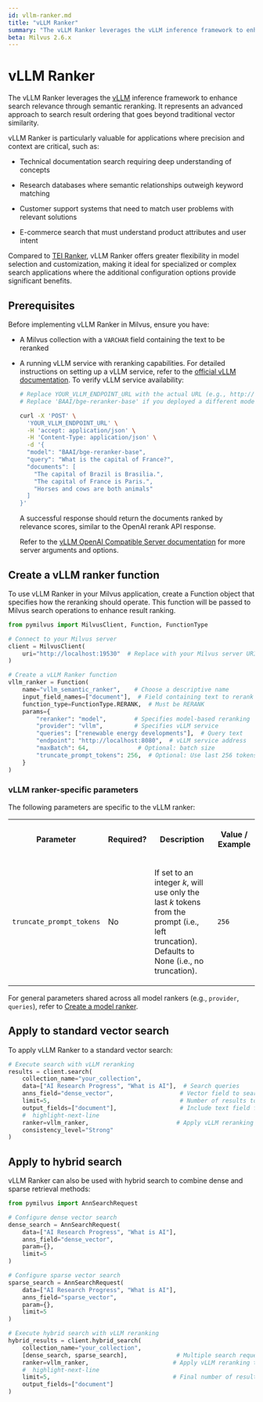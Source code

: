 ```yaml
---
id: vllm-ranker.md
title: "vLLM Ranker"
summary: "The vLLM Ranker leverages the vLLM inference framework to enhance search relevance through semantic reranking. It represents an advanced approach to search result ordering that goes beyond traditional vector similarity."
beta: Milvus 2.6.x
---
```


# vLLM Ranker

The vLLM Ranker leverages the [vLLM](https://docs.vllm.ai/en/latest/index.html) inference framework to enhance search relevance through semantic reranking. It represents an advanced approach to search result ordering that goes beyond traditional vector similarity.

vLLM Ranker is particularly valuable for applications where precision and context are critical, such as:

- Technical documentation search requiring deep understanding of concepts

- Research databases where semantic relationships outweigh keyword matching

- Customer support systems that need to match user problems with relevant solutions

- E-commerce search that must understand product attributes and user intent

Compared to [TEI Ranker](tei-ranker.md), vLLM Ranker offers greater flexibility in model selection and customization, making it ideal for specialized or complex search applications where the additional configuration options provide significant benefits.

## Prerequisites

Before implementing vLLM Ranker in Milvus, ensure you have:

- A Milvus collection with a `VARCHAR` field containing the text to be reranked

- A running vLLM service with reranking capabilities. For detailed instructions on setting up a vLLM service, refer to the [official vLLM documentation](https://docs.vllm.ai/en/latest/getting_started/installation.html). To verify vLLM service availability:

    ```bash
    # Replace YOUR_VLLM_ENDPOINT_URL with the actual URL (e.g., http://<service-ip>:<port>/v1/rerank)
    # Replace 'BAAI/bge-reranker-base' if you deployed a different model
    
    curl -X 'POST' \
      'YOUR_VLLM_ENDPOINT_URL' \
      -H 'accept: application/json' \
      -H 'Content-Type: application/json' \
      -d '{
      "model": "BAAI/bge-reranker-base",
      "query": "What is the capital of France?",
      "documents": [
        "The capital of Brazil is Brasilia.",
        "The capital of France is Paris.",
        "Horses and cows are both animals"
      ]
    }'
    ```

    A successful response should return the documents ranked by relevance scores, similar to the OpenAI rerank API response.

    Refer to the [vLLM OpenAI Compatible Server documentation](https://docs.vllm.ai/en/latest/serving/openai_compatible_server.html#re-rank-api) for more server arguments and options.

## Create a vLLM ranker function

To use vLLM Ranker in your Milvus application, create a Function object that specifies how the reranking should operate. This function will be passed to Milvus search operations to enhance result ranking.

```python
from pymilvus import MilvusClient, Function, FunctionType

# Connect to your Milvus server
client = MilvusClient(
    uri="http://localhost:19530"  # Replace with your Milvus server URI
)

# Create a vLLM Ranker function
vllm_ranker = Function(
    name="vllm_semantic_ranker",    # Choose a descriptive name
    input_field_names=["document"],  # Field containing text to rerank
    function_type=FunctionType.RERANK,  # Must be RERANK
    params={
        "reranker": "model",        # Specifies model-based reranking
        "provider": "vllm",         # Specifies vLLM service
        "queries": ["renewable energy developments"],  # Query text
        "endpoint": "http://localhost:8080",  # vLLM service address
        "maxBatch": 64,              # Optional: batch size
        "truncate_prompt_tokens": 256,  # Optional: Use last 256 tokens
    }
)
```

### vLLM ranker-specific parameters

The following parameters are specific to the vLLM ranker:

<table>
   <tr>
     <th><p>Parameter</p></th>
     <th><p>Required?</p></th>
     <th><p>Description</p></th>
     <th><p>Value / Example</p></th>
   </tr>
   <tr>
     <td><p><code>truncate_prompt_tokens</code></p></td>
     <td><p>No</p></td>
     <td><p>If set to an integer <em>k</em>, will use only the last <em>k</em> tokens from the prompt (i.e., left truncation). Defaults to None (i.e., no truncation).</p></td>
     <td><p><code>256</code></p></td>
   </tr>
</table>

<div class="alert note">

For general parameters shared across all model rankers (e.g., `provider`, `queries`), refer to [Create a model ranker](model-ranker-overview.md#Create-a-model-ranker).

</div>

## Apply to standard vector search

To apply vLLM Ranker to a standard vector search:

```python
# Execute search with vLLM reranking
results = client.search(
    collection_name="your_collection",
    data=["AI Research Progress", "What is AI"],  # Search queries
    anns_field="dense_vector",                   # Vector field to search
    limit=5,                                     # Number of results to return
    output_fields=["document"],                  # Include text field for reranking
    #  highlight-next-line
    ranker=vllm_ranker,                         # Apply vLLM reranking
    consistency_level="Strong"
)
```

## Apply to hybrid search

vLLM Ranker can also be used with hybrid search to combine dense and sparse retrieval methods:

```python
from pymilvus import AnnSearchRequest

# Configure dense vector search
dense_search = AnnSearchRequest(
    data=["AI Research Progress", "What is AI"],
    anns_field="dense_vector",
    param={},
    limit=5
)

# Configure sparse vector search  
sparse_search = AnnSearchRequest(
    data=["AI Research Progress", "What is AI"],
    anns_field="sparse_vector", 
    param={},
    limit=5
)

# Execute hybrid search with vLLM reranking
hybrid_results = client.hybrid_search(
    collection_name="your_collection",
    [dense_search, sparse_search],              # Multiple search requests
    ranker=vllm_ranker,                        # Apply vLLM reranking to combined results
    #  highlight-next-line
    limit=5,                                   # Final number of results
    output_fields=["document"]
)
```